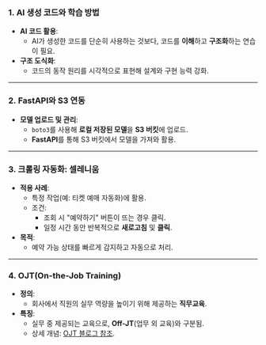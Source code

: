 ### 1. **AI 생성 코드와 학습 방법**
- **AI 코드 활용**:
    - AI가 생성한 코드를 단순히 사용하는 것보다, 코드를 **이해**하고 **구조화**하는 연습이 필요.
- **구조 도식화**:
    - 코드의 동작 원리를 시각적으로 표현해 설계와 구현 능력 강화.
---
### 2. **FastAPI와 S3 연동**
- **모델 업로드 및 관리**:
    - `boto3`를 사용해 **로컬 저장된 모델**을 **S3 버킷**에 업로드.
    - **FastAPI**를 통해 S3 버킷에서 모델을 가져와 활용.
---
### 3. **크롤링 자동화: 셀레니움**
- **적용 사례**:
    - 특정 작업(예: 티켓 예매 자동화)에 활용.
    - 조건:
        - 조회 시 "예약하기" 버튼이 뜨는 경우 클릭.
        - 일정 시간 동안 반복적으로 **새로고침** 및 **클릭**.
- **목적**:
    - 예약 가능 상태를 빠르게 감지하고 자동으로 처리.
---
### 4. **OJT(On-the-Job Training)**
- **정의**:
    - 회사에서 직원의 실무 역량을 높이기 위해 제공하는 **직무교육**.
- **특징**:
    - 실무 중 제공되는 교육으로, **Off-JT**(업무 외 교육)와 구분됨.
    - 상세 개념: [OJT 블로그 참조](https://m.blog.naver.com/mrok2000/222029837892).